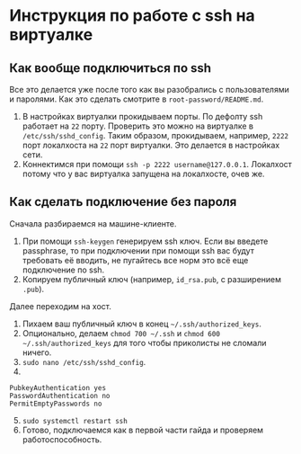 # Инструкция по работе с ssh на виртуалке

## Как вообще подключиться по ssh

Все это делается уже после того как вы разобрались с пользователями и паролями. Как это сделать смотрите в `root-password/README.md`.

1. В настройках виртуалки прокидываем порты. По дефолту ssh работает на `22` порту. Проверить это можно на виртуалке в `/etc/ssh/sshd_config`. Таким образом, прокидываем, например, `2222` порт локалхоста на `22` порт виртуалки. Это делается в настройках сети.
2. Коннектимся при помощи `ssh -p 2222 username@127.0.0.1`. Локалхост потому что у вас виртуалка запущена на локалхосте, очев же.

## Как сделать подключение без пароля

Сначала разбираемся на машине-клиенте.

1. При помощи `ssh-keygen` генерируем ssh ключ. Если вы введете passphrase, то при подключении при помощи ssh вас будут требовать её вводить, не пугайтесь все норм это всё еще подключение по ssh.
2. Копируем публичный ключ (например, `id_rsa.pub`, с разширением `.pub`).

Далее переходим на хост.

1. Пихаем ваш публичный ключ в конец `~/.ssh/authorized_keys`.
2. Опционально, делаем `chmod 700 ~/.ssh` и `chmod 600 ~/.ssh/authorized_keys` для того чтобы приколисты не сломали ничего.
3. `sudo nano /etc/ssh/sshd_config`.
4. 
```
PubkeyAuthentication yes
PasswordAuthentication no
PermitEmptyPasswords no
```
5. `sudo systemctl restart ssh`
6. Готово, подключаемся как в первой части гайда и проверяем работоспособность.